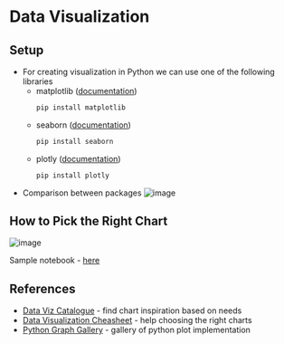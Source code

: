 # Data Visualization

## Setup
- For creating visualization in Python we can use one of the following libraries
  - matplotlib ([documentation](https://matplotlib.org/stable/))
    ```bash
    pip install matplotlib
    ```
  - seaborn ([documentation](https://seaborn.pydata.org/index.html))
    ```bash
    pip install seaborn
    ```
  - plotly ([documentation](https://plotly.com/python/))
    ```bash
    pip install plotly
    ```
- Comparison between packages
  ![image](https://github.com/user-attachments/assets/16b8d2da-6a85-4848-9b57-eb14e1b63093)

## How to Pick the Right Chart
![image](https://github.com/user-attachments/assets/cf2e7ebe-33d6-4809-b541-468750a4ce2e)

Sample notebook - [here](https://github.com/yuda-notes/teaching-notes/blob/main/samples/sample-visualizations.ipynb)

## References
- [Data Viz Catalogue](https://datavizcatalogue.com/) - find chart inspiration based on needs
- [Data Visualization Cheasheet](https://www.ml4devs.com/en/articles/data-visualization-chart-cheatsheets/) - help choosing the right charts
- [Python Graph Gallery](https://python-graph-gallery.com/) - gallery of python plot implementation
